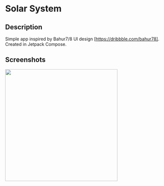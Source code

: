 # Solar System


## Description
Simple app inspired by Bahur7/8 UI design [https://dribbble.com/bahur78]. Created in Jetpack Compose.


## Screenshots
<img src="/art/solar.gif" width="360">

